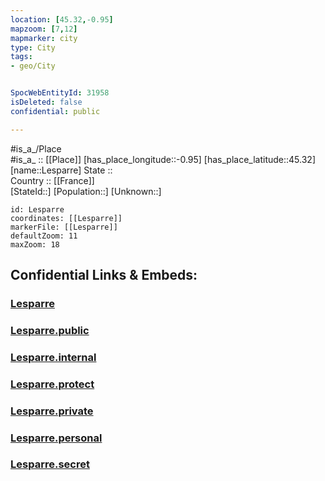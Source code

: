 ```yaml
---
location: [45.32,-0.95] 
mapzoom: [7,12] 
mapmarker: city 
type: City
tags:
- geo/City


SpocWebEntityId: 31958
isDeleted: false
confidential: public

---
```

#is_a_/Place  
#is_a_ :: [[Place]] 
[has_place_longitude::-0.95] 
[has_place_latitude::45.32] 
[name::Lesparre] 
State ::  
Country :: [[France]]  
[StateId::] 
[Population::] 
[Unknown::] 


```leaflet
id: Lesparre
coordinates: [[Lesparre]] 
markerFile: [[Lesparre]] 
defaultZoom: 11 
maxZoom: 18
```


## Confidential Links & Embeds: 

### [Lesparre](/_Standards/Earth/Continent/Europe/Europe~West/France/regions~France/Nouvelle-Aquitaine/departments~Aquitaine/Gironde/communes~Gironde/Lesparre-Médoc/cities~Lesparre-Médoc/Lesparre.md) 

### [Lesparre.public](/_public/Earth/Continent/Europe/Europe~West/France/regions~France/Nouvelle-Aquitaine/departments~Aquitaine/Gironde/communes~Gironde/Lesparre-Médoc/cities~Lesparre-Médoc/Lesparre.public.md) 

### [Lesparre.internal](/_internal/Earth/Continent/Europe/Europe~West/France/regions~France/Nouvelle-Aquitaine/departments~Aquitaine/Gironde/communes~Gironde/Lesparre-Médoc/cities~Lesparre-Médoc/Lesparre.internal.md) 

### [Lesparre.protect](/_protect/Earth/Continent/Europe/Europe~West/France/regions~France/Nouvelle-Aquitaine/departments~Aquitaine/Gironde/communes~Gironde/Lesparre-Médoc/cities~Lesparre-Médoc/Lesparre.protect.md) 

### [Lesparre.private](/_private/Earth/Continent/Europe/Europe~West/France/regions~France/Nouvelle-Aquitaine/departments~Aquitaine/Gironde/communes~Gironde/Lesparre-Médoc/cities~Lesparre-Médoc/Lesparre.private.md) 

### [Lesparre.personal](/_personal/Earth/Continent/Europe/Europe~West/France/regions~France/Nouvelle-Aquitaine/departments~Aquitaine/Gironde/communes~Gironde/Lesparre-Médoc/cities~Lesparre-Médoc/Lesparre.personal.md) 

### [Lesparre.secret](/_secret/Earth/Continent/Europe/Europe~West/France/regions~France/Nouvelle-Aquitaine/departments~Aquitaine/Gironde/communes~Gironde/Lesparre-Médoc/cities~Lesparre-Médoc/Lesparre.secret.md)

